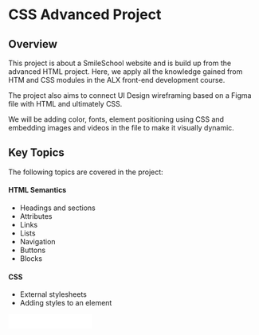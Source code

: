 # CSS Advanced Project

## Overview
This project is about a SmileSchool website and is build up from the advanced HTML project. Here, we apply all the knowledge gained from HTM and CSS modules in the ALX front-end development course.

The project also aims to connect UI Design wireframing based on a Figma file with HTML and ultimately CSS.

We will be adding color, fonts, element positioning using CSS and embedding images and videos in the file to make it visually dynamic.

## Key Topics
The following topics are covered in the project:
#### HTML Semantics
* Headings and sections
* Attributes
* Links
* Lists
* Navigation
* Buttons
* Blocks

#### CSS
* External stylesheets
* Adding styles to an element

<img src="images/logo.png" alt="web logo">